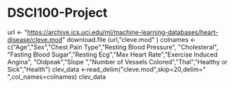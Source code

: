 # DSCI100-Project
url <- "https://archive.ics.uci.edu/ml/machine-learning-databases/heart-disease/cleve.mod"
download.file (url,"cleve.mod" )
colnames <-c("Age","Sex","Chest Pain Type","Resting Blood Pressure", "Cholesteral", "Fasting Blood Sugar","Resting Ecg","Max Heart Rate","Exercise Induced Angina", "Oldpeak","Slope ","Number of Vessels Colored","Thal","Healthy or Sick","Health")
clev_data <-read_delim("cleve.mod",skip=20,delim="   ",col_names=colnames)
clev_data
